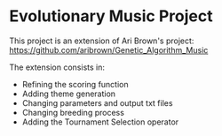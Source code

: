 # Evolutionary Music Project
This project is an extension of Ari Brown's project: https://github.com/aribrown/Genetic_Algorithm_Music

The extension consists in:
- Refining the scoring function 
- Adding theme generation 
- Changing parameters and output txt files
- Changing breeding process
- Adding the Tournament Selection operator
